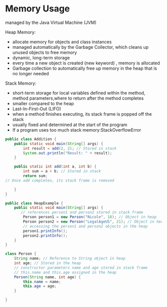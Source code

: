 # Memory  Usage 

managed by the Java Virtual Machine (JVM)

Heap Memory: 
<ul>
  <li>allocate memory for objects and class instances</li>
  <li>managed automatically by the Garbage Collector, which cleans up unused objects to free memory</li>
  <li>dynamic, long-term storage</li>
  <li>every time a new object is created (new keyword) , memory is allocated</li>
  <li>Garbage collection to automatically free up memory in the heap that is no longer needed</li>
</ul>


Stack Memory: 
<ul>
  <li>short-term storage for local variables defined within the method, method parameters,where to return after the method completes</li>
  <li>smaller compared to the heap</li>
  <li> Last-In-First-Out (LIFO) </li>
  <li>when a method finishes executing, its stack frame is popped off the stack</li>
  <li> usually fixed and determined at the start of the program</li>
  <li>If a program uses too much stack memory:StackOverflowError</li>
</ul>

```java
public class Addition {
    public static void main(String[] args) {
        int result = add(2, 2); // Stored in stack
        System.out.println("Result: " + result);
    }

    public static int add(int a, int b) {
        int sum = a + b; // Stored in stack
        return sum;
// Once add completes, its stack frame is removed

    }
}

```

```java
public class HeapExample {
    public static void main(String[] args) {
       // references person1 and person2 stored in stack frame
        Person person1 = new Person("Nicole", 18); // Object in heap
        Person person2 = new Person("LegalAgeUS", 21); // Object in heap
        // accessing the person1 and person2 objects in the heap
        person1.printInfo();
        person2.printInfo();
    }
}

class Person {
    String name; // Reference to String object in heap
    int age; // Stored in the heap
    // constructor parameters name and age stored in stack frame
    // this.name and this.age assigned in the heap
    Person(String name, int age) {
        this.name = name;
        this.age = age;
    }

}

```
